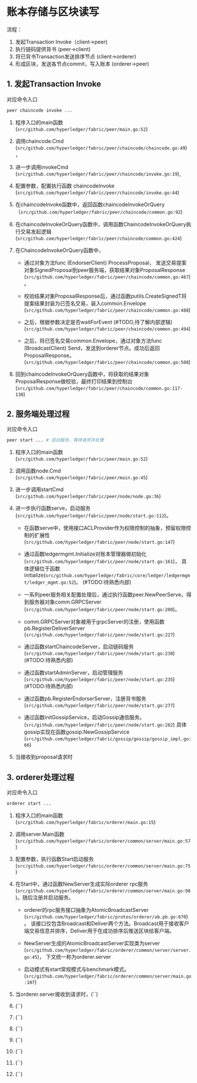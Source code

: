 # 账本存储与区块读写

流程：
1. 发起Transaction Invoke（client->peer) 
2. 执行链码提供背书 (peer->client) 
3. 将已背书Transaction发送排序节点 (client->orderer) 
4. 形成区块，发送各节点commit，写入账本 (orderer->peer)


## 1. 发起Transaction Invoke
对应命令入口
```bash
peer chaincode invoke ...
```

1. 程序入口的main函数
(`src/github.com/hyperledger/fabric/peer/main.go:52`)

1. 调用chaincode.Cmd 
(`src/github.com/hyperledger/fabric/peer/chaincode/chaincode.go:49`)，

1. 进一步调用invokeCmd 
(`src/github.com/hyperledger/fabric/peer/chaincode/invoke.go:19`),

1. 配置参数，配置执行函数 chaincodeInvoke 
(`src/github.com/hyperledger/fabric/peer/chaincode/invoke.go:44`)

1. 在chaincodeInvoke函数中，返回函数chaincodeInvokeOrQuery
（`src/github.com/hyperledger/fabric/peer/chaincode/common.go:92`)

1. 在chaincodeInvokeOrQuery函数中，调用函数ChaincodeInvokeOrQuery执行交易发起逻辑 
(`src/github.com/hyperledger/fabric/peer/chaincode/common.go:424`)  

1. 在ChaincodeInvokeOrQuery函数中，
    * 通过对象方法func (EndorserClient) ProcessProposal，
    发送交易提案对象SignedProposal到peer服务端，获取结果对象ProposalResponse 
    (`src/github.com/hyperledger/fabric/peer/chaincode/common.go:467`)。

    * 校验结果对象ProposalResponse后，通过函数putils.CreateSignedT将提案结果封装为已签名交易，装入common.Envelope
    (`src/github.com/hyperledger/fabric/peer/chaincode/common.go:488`)
    
    * 之后，根据参数决定是否waitForEvent (#TODO,待了解内部逻辑) 
    (`src/github.com/hyperledger/fabric/peer/chaincode/common.go:494`)
   
    * 之后，将已签名交易common.Envelope，通过对象方法func (BroadcastClient) Send，发送到orderer节点。成功后返回ProposalResponse。
    (`src/github.com/hyperledger/fabric/peer/chaincode/common.go:508`)
    
1. 回到chaincodeInvokeOrQuery函数中，将获取的结果对象ProposalResponse做校验，最终打印结果到控制台 
(`src/github.com/hyperledger/fabric/peer/chaincode/common.go:117-130`)


## 2. 服务端处理过程
对应命令入口 
```bash
peer start ... # 启动服务，等待请求并处理  
```

1. 程序入口的main函数
(`src/github.com/hyperledger/fabric/peer/main.go:52`)

1. 调用函数node.Cmd
(`src/github.com/hyperledger/fabric/peer/main.go:45`)

1. 进一步调用startCmd
(`src/github.com/hyperledger/fabric/peer/node/node.go:36`)

1. 进一步执行函数serve，启动服务 
(`src/github.com/hyperledger/fabric/peer/node/start.go:112`)。
    * 在函数serve中，使用接口ACLProvider作为权限控制的抽象，预留权限控制的扩展性 
    (`src/github.com/hyperledger/fabric/peer/node/start.go:147`)
    
    * 通过函数ledgermgmt.Initialize对账本管理器做初始化 (`src/github.com/hyperledger/fabric/peer/node/start.go:161`)，
    具体逻辑位于函数initialize(`src/github.com/hyperledger/fabric/core/ledger/ledgermgmt/ledger_mgmt.go:52`)。
    (#TODO:待熟悉内部)
    
    * 一系列peer服务相关配置处理后，通过执行函数peer.NewPeerServe，得到服务器对象comm.GRPCServer
    (`src/github.com/hyperledger/fabric/peer/node/start.go:200`)。
    
    * comm.GRPCServer对象被用于grpcServer的注册，使用函数pb.RegisterDeliverServer
    (`src/github.com/hyperledger/fabric/peer/node/start.go:227`)
    
    * 通过函数startChaincodeServer，启动链码服务
    (`src/github.com/hyperledger/fabric/peer/node/start.go:230`) 
    (#TODO:待熟悉内部)
    
    * 通过函数startAdminServer，启动管理服务
    (`src/github.com/hyperledger/fabric/peer/node/start.go:235`) 
    (#TODO:待熟悉内部)
    
    * 通过函数pb.RegisterEndorserServer，注册背书服务
    (`src/github.com/hyperledger/fabric/peer/node/start.go:277`)
    
    * 通过函数initGossipService，启动Gossip通信服务。
    (`src/github.com/hyperledger/fabric/peer/node/start.go:282`)
    具体gossip实现在函数gossip.NewGossipService
    (`src/github.com/hyperledger/fabric/gossip/gossip/gossip_impl.go:66`)
    

1. 当接收到proposal请求时





## 3. orderer处理过程
对应命令入口
```bash
orderer start ...
```

1. 程序入口的main函数(`src/github.com/hyperledger/fabric/orderer/main.go:15`)
1. 调用server.Main函数(`src/github.com/hyperledger/fabric/orderer/common/server/main.go:57`)
1. 配置参数，执行函数Start启动服务(`src/github.com/hyperledger/fabric/orderer/common/server/main.go:75`)
1. 在Start中，通过函数NewServer生成实际orderer rpc服务
(`src/github.com/hyperledger/fabric/orderer/common/server/main.go:98`)。随后注册并启动服务。

    * orderer的rpc服务接口抽象为AtomicBroadcastServer
    (`src/github.com/hyperledger/fabric/protos/orderer/ab.pb.go:670`)。
    该接口仅包含Broadcast和Deliver两个方法。Broadcast用于接收客户端交易信息并排序，Deliver用于在成功排序后推送区块给客户端。
    
    * NewServer生成的AtomicBroadcastServer实现类为server
    (`src/github.com/hyperledger/fabric/orderer/common/server/server.go:45`)，
    下文统一称为orderer.server
    
    * 启动模式有start常规模式与benchmark模式。
    (`src/github.com/hyperledger/fabric/orderer/common/server/main.go:107`)
    
1. 当orderer.server接收到请求时，(``)
1. (``)
1. (``)
1. (``)
1. (``)
1. (``)
1. (``)
1. (``)



